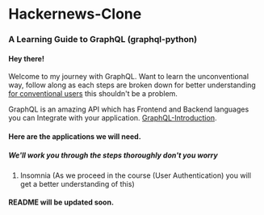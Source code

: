 # Hackernews-Clone

### A Learning Guide to GraphQL (graphql-python)

#### Hey there!
Welcome to my journey with GraphQL. Want to learn the unconventional way, follow along as each steps are broken down for better understanding
[for conventional users](https://www.howtographql.com/graphql-python/0-introduction/) this shouldn't be a problem.


GraphQL is an amazing API which has Frontend and Backend languages you can Integrate with your application. [GraphQL-Introduction](https://www.howtographql.com/basics/0-introduction/).
#### Here are the applications we will need. 
##### We'll work you through the steps thoroughly don't you worry

1. Insomnia (As we proceed in the course (User Authentication) you will get a better understanding of this)


#### README will be updated soon.
